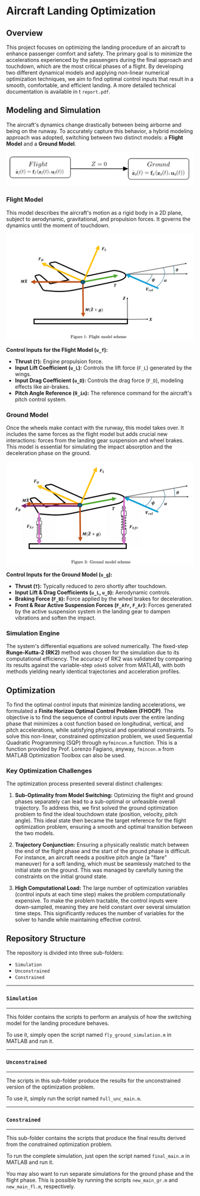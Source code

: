 # Aircraft Landing Optimization

## Overview

This project focuses on optimizing the landing procedure of an aircraft to enhance passenger comfort and safety. The primary goal is to minimize the accelerations experienced by the passengers during the final approach and touchdown, which are the most critical phases of a flight. By developing two different dynamical models and applying non-linear numerical optimization techniques, we aim to find optimal control inputs that result in a smooth, comfortable, and efficient landing. A more detailed technical documentation is available in t `report.pdf`.

## Modeling and Simulation

The aircraft's dynamics change drastically between being airborne and being on the runway. To accurately capture this behavior, a hybrid modeling approach was adopted, switching between two distinct models: a **Flight Model** and a **Ground Model**.


![Switch](./images/switch.png)

### Flight Model

This model describes the aircraft's motion as a rigid body in a 2D plane, subject to aerodynamic, gravitational, and propulsion forces. It governs the dynamics until the moment of touchdown.

![FlightModel](./images/flight.png)

**Control Inputs for the Flight Model (`u_f`):**
*   **Thrust (`T`):** Engine propulsion force.
*   **Input Lift Coefficient (`u_L`):** Controls the lift force (`F_L`) generated by the wings.
*   **Input Drag Coefficient (`u_D`):** Controls the drag force (`F_D`), modeling effects like air-brakes.
*   **Pitch Angle Reference (`θ_in`):** The reference command for the aircraft's pitch control system.

### Ground Model

Once the wheels make contact with the runway, this model takes over. It includes the same forces as the flight model but adds crucial new interactions: forces from the landing gear suspension and wheel brakes. This model is essential for simulating the impact absorption and the deceleration phase on the ground.

![GroundModel](./images/ground.png)

**Control Inputs for the Ground Model (`u_g`):**
*   **Thrust (`T`):** Typically reduced to zero shortly after touchdown.
*   **Input Lift & Drag Coefficients (`u_L`, `u_D`):** Aerodynamic controls.
*   **Braking Force (`F_B`):** Force applied by the wheel brakes for deceleration.
*   **Front & Rear Active Suspension Forces (`F_Afr`, `F_Ar`):** Forces generated by the active suspension system in the landing gear to dampen vibrations and soften the impact.


### Simulation Engine

The system's differential equations are solved numerically. The fixed-step **Runge-Kutta-2 (RK2)** method was chosen for the simulation due to its computational efficiency. The accuracy of RK2 was validated by comparing its results against the variable-step `ode45` solver from MATLAB, with both methods yielding nearly identical trajectories and acceleration profiles.

## Optimization

To find the optimal control inputs that minimize landing accelerations, we formulated a **Finite Horizon Optimal Control Problem (FHOCP)**. The objective is to find the sequence of control inputs over the entire landing phase that minimizes a cost function based on longitudinal, vertical, and pitch accelerations, while satisfying physical and operational constraints. To solve this non-linear, constrained optimization problem, we used Sequential Quadratic Programming (SQP) through `myfmincon.m` function. This is a function provided by Prof. Lorenzo Fagiano, anyway, `fmincon.m` from MATLAB Optimization Toolbox can also be used. 

### Key Optimization Challenges

The optimization process presented several distinct challenges:

1.  **Sub-Optimality from Model Switching:** Optimizing the flight and ground phases separately can lead to a sub-optimal or unfeasible overall trajectory. To address this, we first solved the ground optimization problem to find the ideal touchdown state (position, velocity, pitch angle). This ideal state then became the target reference for the flight optimization problem, ensuring a smooth and optimal transition between the two models.

2.  **Trajectory Conjunction:** Ensuring a physically realistic match between the end of the flight phase and the start of the ground phase is difficult. For instance, an aircraft needs a positive pitch angle (a "flare" maneuver) for a soft landing, which must be seamlessly matched to the initial state on the ground. This was managed by carefully tuning the constraints on the initial ground state.

3.  **High Computational Load:** The large number of optimization variables (control inputs at each time step) makes the problem computationally expensive. To make the problem tractable, the control inputs were down-sampled, meaning they are held constant over several simulation time steps. This significantly reduces the number of variables for the solver to handle while maintaining effective control.

## Repository Structure 


The repository  is divided into three sub-folders:
- `Simulation`
- `Unconstrained`
- `Constrained`

---
### `Simulation`
---

This folder contains the scripts to perform an analysis of how the switching model for the landing procedure behaves.

To use it, simply open the script named `fly_ground_simulation.m` in MATLAB and run it.

---
### `Unconstrained`
---

The scripts in this sub-folder produce the results for the unconstrained version of the optimization problem.

To use it, simply run the script named `Full_unc_main.m`.

---
### `Constrained`
---

This sub-folder contains the scripts that produce the final results derived from the constrained optimization problem.

To run the complete simulation, just open the script named `final_main.m` in MATLAB and run it.

You may also want to run separate simulations for the ground phase and the flight phase. This is possible by running the scripts `new_main_gr.m` and `new_main_fl.m`, respectively.
